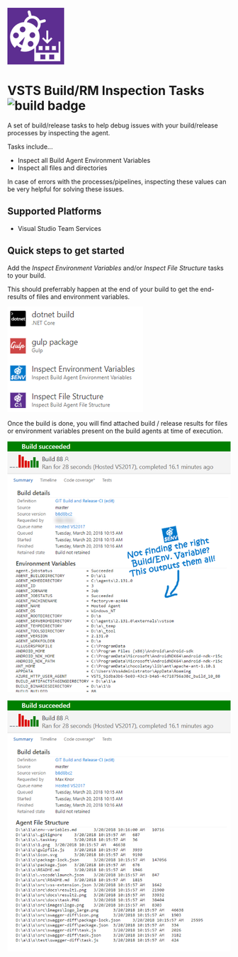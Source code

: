![logo](static/images/logo.png) 
# VSTS Build/RM Inspection Tasks ![build badge](https://knom-msft.visualstudio.com/_apis/public/build/definitions/9d8fcb7c-6c11-4014-9dc2-7966c94af2b2/11/badge) #

A set of build/release tasks to help debug issues with your build/release processes by inspecting the agent.

Tasks include...

* Inspect all Build Agent Environment Variables
* Inspect all files and directories

In case of errors with the processes/pipelines, inspecting these values can be very helpful for solving these issues.

## Supported Platforms ##

* Visual Studio Team Services

<!-- * Team Foundation Server 2015 Update 3 and higher (How to install extensions in TFS) -->

## Quick steps to get started ##

Add the *Inspect Environment Variables* and/or *Inspect File Structure* tasks to your build.

This should preferrably happen at the end of your build to get the end-results of files and environment variables.

![screen1](static/images/Screen1.png)

Once the build is done, you will find attached build / release results for files or environment variables present on the build agents at time of execution.

![screen2](static/images/Screen2.png)

![screen3](static/images/Screen3.png)
